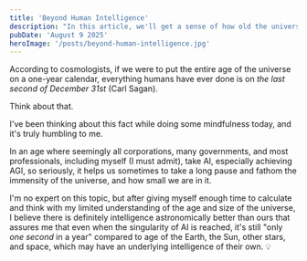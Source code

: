 ```yaml
---
title: 'Beyond Human Intelligence'
description: "In this article, we'll get a sense of how old the universe and human activity is and compare the advancements of technology with greater celestial entities in the cosmos."
pubDate: 'August 9 2025'
heroImage: '/posts/beyond-human-intelligence.jpg'
---
```

According to cosmologists, if we were to put the entire age of the universe on a one-year calendar, everything humans have ever done is on *the last second of December 31st* (Carl Sagan).

Think about that.

I've been thinking about this fact while doing some mindfulness today, and it's truly humbling to me.

In an age where seemingly all corporations, many governments, and most professionals, including myself (I must admit), take AI, especially achieving AGI, so seriously, it helps us sometimes to take a long pause and fathom the immensity of the universe, and how small we are in it.

I'm no expert on this topic, but after giving myself enough time to calculate and think with my limited understanding of the age and size of the universe, I believe there is definitely intelligence astronomically better than ours that assures me that even when the singularity of AI is reached, it's still "only *one second* in a year" compared to age of the Earth, the Sun, other stars, and space, which may have an underlying intelligence of their own. 💡